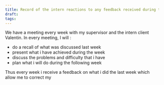```yaml
---
title: Record of the intern reactions to any feedback received during the internship
draft: 
tags:
---
```

We have a meeting every week with my supervisor and the intern client Valentin. In every meeting, I will :
- do a recall of what was discussed last week
- present what i have achieved during the week
- discuss the problems and difficulty that i have
- plan what i will do during the following week

Thus every week i receive a feedback on what i did the last week which allow me to correct my 
